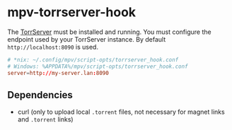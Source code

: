 # mpv-torrserver-hook

The [TorrServer](https://github.com/YouROK/TorrServer) must be installed and running. You must configure the endpoint used by your TorrServer instance. By default `http://localhost:8090` is used.

```conf
# *nix: ~/.config/mpv/script-opts/torrserver_hook.conf
# Windows: %APPDATA%/mpv/script-opts/torrserver_hook.conf
server=http://my-server.lan:8090
```

## Dependencies

- curl (only to upload local `.torrent` files, not necessary for magnet links and `.torrent` links)
